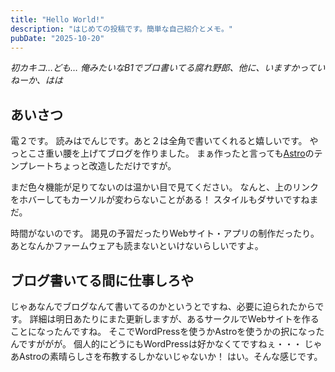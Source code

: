 ```yaml
---
title: "Hello World!"
description: "はじめての投稿です。簡単な自己紹介とメモ。"
pubDate: "2025-10-20"
---
```


_初カキコ…ども…_
_俺みたいなB1でブロ書いてる腐れ野郎、他に、いますかっていねーか、はは_

## あいさつ

電２です。
読みはでんじです。あと２は全角で書いてくれると嬉しいです。
やっとこさ重い腰を上げてブログを作りました。
まぁ作ったと言っても[Astro](https://astro.build/)のテンプレートちょっと改造しただけですが。

まだ色々機能が足りてないのは温かい目で見てください。
なんと、上のリンクをホバーしてもカーソルが変わらないことがある！
スタイルもダサいですねまだ。

時間がないのです。
謁見の予習だったりWebサイト・アプリの制作だったり。
あとなんかファームウェアも読まないといけないらしいですよ。

## ブログ書いてる間に仕事しろや

じゃあなんでブログなんて書いてるのかというとですね、必要に迫られたからです。
詳細は明日あたりにまた更新しますが、あるサークルでWebサイトを作ることになったんですね。
そこでWordPressを使うかAstroを使うかの択になったんですががが。
個人的にどうにもWordPressは好かなくてですねぇ・・・
じゃあAstroの素晴らしさを布教するしかないじゃないか！
はい。そんな感じです。
